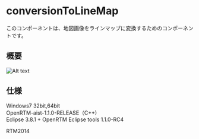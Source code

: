 conversionToLineMap
=================
このコンポーネントは、地図画像をラインマップに変換するためのコンポーネントです。  


概要
--------
![Alt text]()


仕様
--------
Windows7 32bit,64bit  
OpenRTM-aist-1.1.0-RELEASE（C++)  
Eclipse 3.8.1 + OpenRTM Eclipse tools 1.1.0-RC4

RTM2014